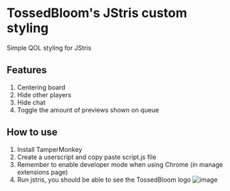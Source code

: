 # TossedBloom's JStris custom styling
Simple QOL styling for JStris

## Features
1. Centering board
2. Hide other players
3. Hide chat
4. Toggle the amount of previews shown on queue

## How to use
1. Install TamperMonkey
2. Create a userscript and copy paste script.js file
3. Remember to enable developer mode when using Chrome (in manage extensions page)
4. Run jstris, you should be able to see the TossedBloom logo
   ![image](https://github.com/user-attachments/assets/26bd36a9-ce4f-4674-9b3f-05a263d62960)
